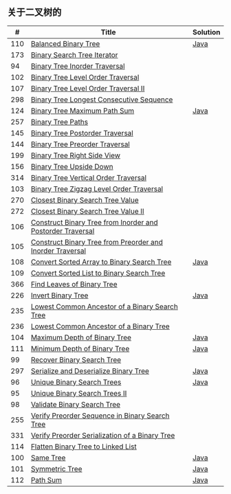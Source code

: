 关于二叉树的
------

|#|Title|Solution|
|---|----| ----- |
|110|[Balanced Binary Tree](https://leetcode.com/problems/balanced-binary-tree/)| [Java](https://github.com/dingjikerbo/leetcode/blob/master/solution/src/main/java/com/inuker/solution/BalancedBinaryTree.java)|
|173|[Binary Search Tree Iterator](https://leetcode.com/problems/binary-search-tree-iterator/)||
|94|[Binary Tree Inorder Traversal](https://leetcode.com/problems/binary-tree-inorder-traversal/)||
|102|[Binary Tree Level Order Traversal](https://leetcode.com/problems/binary-tree-level-order-traversal/)||
|107|[Binary Tree Level Order Traversal II](https://leetcode.com/problems/binary-tree-level-order-traversal-ii/)||
|298|[Binary Tree Longest Consecutive Sequence](https://leetcode.com/problems/binary-tree-longest-consecutive-sequence/)||
|124|[Binary Tree Maximum Path Sum](https://leetcode.com/problems/binary-tree-maximum-path-sum/)| [Java](https://github.com/dingjikerbo/leetcode/blob/master/solution/src/main/java/com/inuker/solution/BinaryTreeMaximumPathSum.java)|
|257|[Binary Tree Paths](https://leetcode.com/problems/binary-tree-paths/)||
|145|[Binary Tree Postorder Traversal](https://leetcode.com/problems/binary-tree-postorder-traversal/)||
|144|[Binary Tree Preorder Traversal](https://leetcode.com/problems/binary-tree-preorder-traversal/)||
|199|[Binary Tree Right Side View](https://leetcode.com/problems/binary-tree-right-side-view/)||
|156|[Binary Tree Upside Down](https://leetcode.com/problems/binary-tree-upside-down/)||
|314|[Binary Tree Vertical Order Traversal](https://leetcode.com/problems/binary-tree-vertical-order-traversal/)||
|103|[Binary Tree Zigzag Level Order Traversal](https://leetcode.com/problems/binary-tree-zigzag-level-order-traversal/)||
|270|[Closest Binary Search Tree Value](https://leetcode.com/problems/closest-binary-search-tree-value/)||
|272|[Closest Binary Search Tree Value II](https://leetcode.com/problems/closest-binary-search-tree-value-ii/)||
|106|[Construct Binary Tree from Inorder and Postorder Traversal](https://leetcode.com/problems/construct-binary-tree-from-inorder-and-postorder-traversal/)||
|105|[Construct Binary Tree from Preorder and Inorder Traversal](https://leetcode.com/problems/construct-binary-tree-from-preorder-and-inorder-traversal/)||
|108|[Convert Sorted Array to Binary Search Tree](https://leetcode.com/problems/convert-sorted-array-to-binary-search-tree/)| [Java](https://github.com/dingjikerbo/leetcode/blob/master/solution/src/main/java/com/inuker/solution/ConvertSortedArrayToBinarySearchTree.java)|
|109|[Convert Sorted List to Binary Search Tree](https://leetcode.com/problems/convert-sorted-list-to-binary-search-tree/)||
|366|[Find Leaves of Binary Tree](https://leetcode.com/problems/find-leaves-of-binary-tree/)||
|226|[Invert Binary Tree](https://leetcode.com/problems/invert-binary-tree/)| [Java](https://github.com/dingjikerbo/leetcode/blob/master/solution/src/main/java/com/inuker/solution/InvertBinaryTree.java)|
|235|[Lowest Common Ancestor of a Binary Search Tree](https://leetcode.com/problems/lowest-common-ancestor-of-a-binary-search-tree/)||
|236|[Lowest Common Ancestor of a Binary Tree](https://leetcode.com/problems/lowest-common-ancestor-of-a-binary-tree/)||
|104|[Maximum Depth of Binary Tree](https://leetcode.com/problems/maximum-depth-of-binary-tree/)| [Java](https://github.com/dingjikerbo/leetcode/blob/master/solution/src/main/java/com/inuker/solution/MaximumDepthOfBinaryTree.java)|
|111|[Minimum Depth of Binary Tree](https://leetcode.com/problems/minimum-depth-of-binary-tree/)| [Java](https://github.com/dingjikerbo/leetcode/blob/master/solution/src/main/java/com/inuker/solution/MinimumDepthOfBinaryTree.java)|
|99|[Recover Binary Search Tree](https://leetcode.com/problems/recover-binary-search-tree/)||
|297|[Serialize and Deserialize Binary Tree](https://leetcode.com/problems/serialize-and-deserialize-binary-tree/)|[Java](https://github.com/dingjikerbo/leetcode/blob/master/solution/src/main/java/com/inuker/solution/Codec.java)|
|96|[Unique Binary Search Trees](https://leetcode.com/problems/unique-binary-search-trees/)| [Java](https://github.com/dingjikerbo/leetcode/blob/master/solution/src/main/java/com/inuker/solution/UniqueBinarySearchTrees.java)|
|95|[Unique Binary Search Trees II](https://leetcode.com/problems/unique-binary-search-trees-ii/)||
|98|[Validate Binary Search Tree](https://leetcode.com/problems/validate-binary-search-tree/)||
|255|[Verify Preorder Sequence in Binary Search Tree](https://leetcode.com/problems/verify-preorder-sequence-in-binary-search-tree/)||
|331|[Verify Preorder Serialization of a Binary Tree](https://leetcode.com/problems/verify-preorder-serialization-of-a-binary-tree/)||
|114|[Flatten Binary Tree to Linked List](https://leetcode.com/problems/flatten-binary-tree-to-linked-list/)||
|100|[Same Tree](https://leetcode.com/problems/same-tree/)| [Java](https://github.com/dingjikerbo/leetcode/blob/master/solution/src/main/java/com/inuker/solution/SameTree.java)|
|101|[Symmetric Tree](https://leetcode.com/problems/symmetric-tree/)| [Java](https://github.com/dingjikerbo/leetcode/blob/master/solution/src/main/java/com/inuker/solution/SymmetricTree.java)|
|112|[Path Sum](https://leetcode.com/problems/path-sum/)| [Java](https://github.com/dingjikerbo/leetcode/blob/master/solution/src/main/java/com/inuker/solution/PathSum.java)|